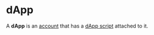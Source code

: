 # dApp

A **dApp** is an [account](/blockchain/account.md) that has a [dApp script](/ride/script/dapp-script.md) attached to it.

